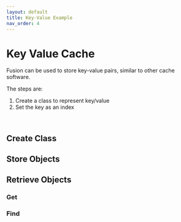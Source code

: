 ```yaml
---
layout: default
title: Key-Value Example
nav_order: 4
---
```


# Key Value Cache
Fusion can be used to store key-value pairs, similar to other cache software.

The steps are:

1. Create a class to represent key/value
2. Set the key as an index

<br/>

## Create Class



## Store Objects


## Retrieve Objects

### Get

### Find

